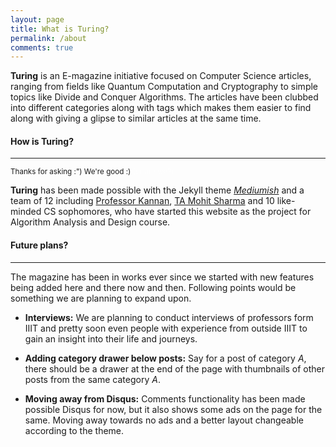 ```yaml
---
layout: page
title: What is Turing?
permalink: /about
comments: true
---
```


**Turing** is an E-magazine initiative focused on Computer Science articles, ranging from fields like Quantum Computation and Cryptography to simple topics like Divide and Conquer Algorithms. The articles have been clubbed into different categories along with tags which makes them easier to find along with giving a glipse to similar articles at the same time.

#### How is Turing?
<hr>
<sup>Thanks for asking :") We're good :) <span style="color: #fefefe">(or are we?)</span></sup>

**Turing** has been made possible with the Jekyll theme *[Mediumish](https://jekyllthemes.io/theme/mediumish)* and a team of 12 including [Professor Kannan](https://www.iiit.ac.in/people/faculty/srinathan/), [TA Mohit Sharma]() and 10 like-minded CS sophomores, who have started this website as the project for Algorithm Analysis and Design course.

#### Future plans?
<hr>
The magazine has been in works ever since we started with new features being added here and there now and then. Following points would be something we are planning to expand upon.

- **Interviews:** We are planning to conduct interviews of professors form IIIT and pretty soon even people with experience from outside IIIT to gain an insight into their life and journeys.

- **Adding category drawer below posts:** Say for a post of category *A*, there should be a drawer at the end of the page with thumbnails of other posts from the same category *A*.

- **Moving away from Disqus:** Comments functionality has been made possible Disqus for now, but it also shows some ads on the page for the same. Moving away towards no ads and a better layout changeable according to the theme.
